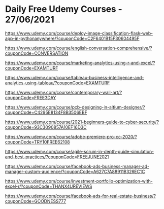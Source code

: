 # Daily Free Udemy Courses - 27/06/2021

https://www.udemy.com/course/deploy-image-classification-flask-web-app-in-pythonanywhere/?couponCode=C2F6401B15F30604495F
https://www.udemy.com/course/english-conversation-comprehensive/?couponCode=CONVERSATION
https://www.udemy.com/course/marketing-analytics-using-r-and-excel/?couponCode=EXAMTURF
https://www.udemy.com/course/tableau-business-intelligence-and-analytics-using-tableau/?couponCode=EXAMTURF
https://www.udemy.com/course/contemporary-wall-art/?couponCode=FREE3DAY
https://www.udemy.com/course/pcb-designing-in-altium-designer/?couponCode=C4295E8134F8B3506EBF
https://www.udemy.com/course/2021-beginners-guide-to-cyber-security/?couponCode=93C3090857A10EF16D3C
https://www.udemy.com/course/adobe-premiere-pro-cc-2020/?couponCode=TRY10FREE62108
https://www.udemy.com/course/agile-scrum-in-depth-guide-simulation-and-best-practices/?couponCode=FREEJUNE2021
https://www.udemy.com/course/facebook-ads-business-manager-ad-manager-custom-audience/?couponCode=A627C7A88911B326EC1C
https://www.udemy.com/course/investment-portfolio-optimization-with-excel-r/?couponCode=THANX4UREVIEWS
https://www.udemy.com/course/facebook-ads-for-real-estate-business/?couponCode=GOODNESS777
